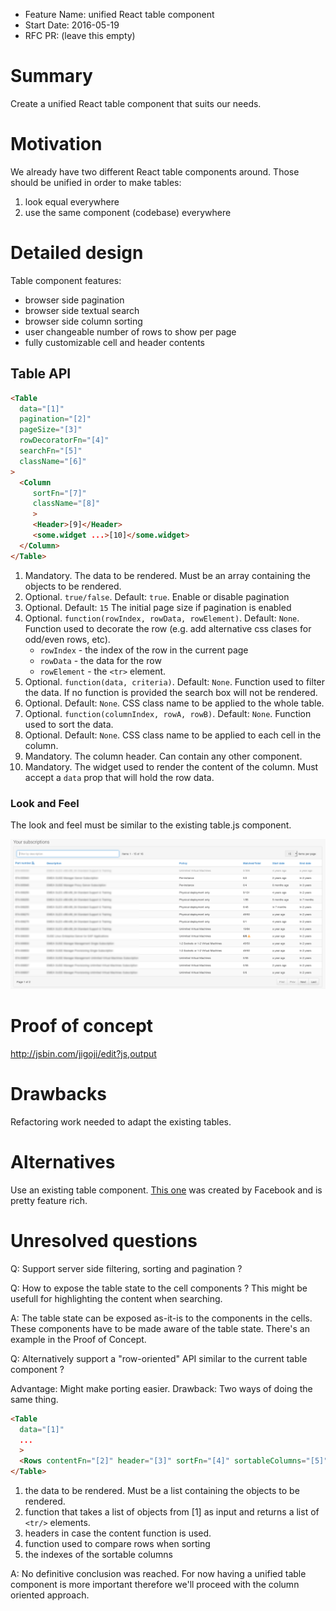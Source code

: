 - Feature Name: unified React table component
- Start Date: 2016-05-19
- RFC PR: (leave this empty)

# Summary
[summary]: #summary

Create a unified React table component that suits our needs.

# Motivation
[motivation]: #motivation

We already have two different React table components around. Those should be unified in order to make tables:

1. look equal everywhere
2. use the same component (codebase) everywhere

# Detailed design
[design]: #detailed-design

Table component features:
- browser side pagination
- browser side textual search
- browser side column sorting
- user changeable number of rows to show per page
- fully customizable cell and header contents

## Table API
```html
<Table
  data="[1]"
  pagination="[2]"
  pageSize="[3]"
  rowDecoratorFn="[4]"
  searchFn="[5]"
  className="[6]"
>
  <Column
     sortFn="[7]"
     className="[8]"
     >
     <Header>[9]</Header>
     <some.widget ...>[10]</some.widget>
  </Column>   
</Table>
```
1. Mandatory. The data to be rendered. Must be an array containing the objects to be rendered. 
2. Optional. `true/false`. Default: `true`. Enable or disable pagination
3. Optional. Default: `15` The initial page size if pagination is enabled
4. Optional. `function(rowIndex, rowData, rowElement)`. Default: `None`. Function used to decorate the row (e.g. add alternative css clases for odd/even rows, etc). 
   - `rowIndex` - the index of the row in the current page
   - `rowData` - the data for the row
   - `rowElement` - the `<tr>` element.
5. Optional. `function(data, criteria)`. Default: `None`. Function used to filter the data. If no function is provided the search box will not be rendered. 
6. Optional. Default: `None`. CSS class name to be applied to the whole table.
7. Optional. `function(columnIndex, rowA, rowB)`. Default: `None`. Function used to sort the data.
8. Optional. Default: `None`. CSS class name to be applied to each cell in the column.
9. Mandatory. The column header. Can contain any other component.
10. Mandatory. The widget used to render the content of the column. Must accept a `data` prop that will hold the row data.

### Look and Feel

The look and feel must be similar to the existing table.js component.

![Image](images/TableLookAndFeel.png)

# Proof of concept

http://jsbin.com/jigoji/edit?js,output

# Drawbacks
[drawbacks]: #drawbacks

Refactoring work needed to adapt the existing tables.

# Alternatives
[alternatives]: #alternatives

Use an existing table component. [This one](http://facebook.github.io/fixed-data-table/) was created by Facebook and is pretty feature rich.

# Unresolved questions
[unresolved]: #unresolved-questions

Q: Support server side filtering, sorting and pagination ?

Q: How to expose the table state to the cell components ? This might be usefull for highlighting the content when searching.

A: The table state can be exposed as-it-is to the components in the cells. These components have to be made aware of the table state. There's an example in the Proof of Concept.

Q: Alternatively support a "row-oriented" API similar to the current table component ?

Advantage: Might make porting easier. 
Drawback: Two ways of doing the same thing. 

```html
<Table 
  data="[1]"  
  ...
  >
  <Rows contentFn="[2]" header="[3]" sortFn="[4]" sortableColumns="[5]" .../>
</Table>  
```
1. the data to be rendered. Must be a list containing the objects to be rendered.
2. function that takes a list of objects from [1] as input and returns a list of `<tr/>` elements.
3. headers in case the content function is used.
4. function used to compare rows when sorting
5. the indexes of the sortable columns

A: No definitive conclusion was reached. For now having a unified table component is more important therefore we'll proceed with the column oriented approach.
